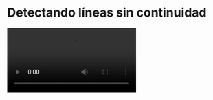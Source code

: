 # Detectando líneas sin continuidad

![](https://digi21.blob.core.windows.net/videos-ayuda/desarrollo/39.%20Detectando%20lineas%20sin%20continuidad.mp4)



